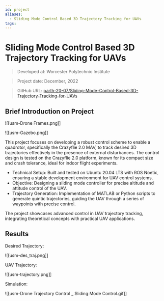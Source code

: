 ```yaml
---
id: project
aliases:
  - Sliding Mode Control Based 3D Trajectory Tracking for UAVs
tags:
---
```


# Sliding Mode Control Based 3D Trajectory Tracking for UAVs

> Developed at: Worcester Polytechnic Institute

> Project date: December, 2022

> GitHub URL: [parth-20-07/Sliding-Mode-Control-Based-3D-Trajectory-Tracking-for-UAVs](https://github.com/parth-20-07/Sliding-Mode-Control-Based-3D-Trajectory-Tracking-for-UAVs) 

## Brief Introduction on Project

![[usm-Drone Frames.png]]

![[usm-Gazebo.png]]

This project focuses on developing a robust control scheme to enable a quadrotor, specifically the Crazyflie 2.0 MAV, to track desired 3D trajectories effectively in the presence of external disturbances. The control design is tested on the Crazyflie 2.0 platform, known for its compact size and crash tolerance, ideal for indoor flight experiments.

- Technical Setup: Built and tested on Ubuntu 20.04 LTS with ROS Noetic, ensuring a stable development environment for UAV control systems.
- Objective: Designing a sliding mode controller for precise altitude and attitude control of the UAV.
- Trajectory Generation: Implementation of MATLAB or Python scripts to generate quintic trajectories, guiding the UAV through a series of waypoints with precise control.

The project showcases advanced control in UAV trajectory tracking, integrating theoretical concepts with practical UAV applications. 

## Results

Desired Trajectory:

![[usm-des_traj.png]]

UAV Trajectory:

![[usm-trajectory.png]]

Simulation:

![[usm-Drone Trajectory Control _ Sliding Mode Control.gif]]

